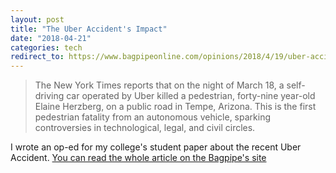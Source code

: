 ```yaml
---
layout: post
title: "The Uber Accident's Impact"
date: "2018-04-21"
categories: tech
redirect_to: https://www.bagpipeonline.com/opinions/2018/4/19/uber-accidents-impact
---
```


> The New York Times reports that on the night of March 18, a self-driving car operated by Uber killed a pedestrian, forty-nine year-old Elaine Herzberg, on a public road in Tempe, Arizona. This is the first pedestrian fatality from an autonomous vehicle, sparking controversies in technological, legal, and civil circles.

I wrote an op-ed for my college's student paper about the recent Uber Accident. [You can read the whole article on the Bagpipe's site](https://www.bagpipeonline.com/opinions/2018/4/19/uber-accidents-impact)
